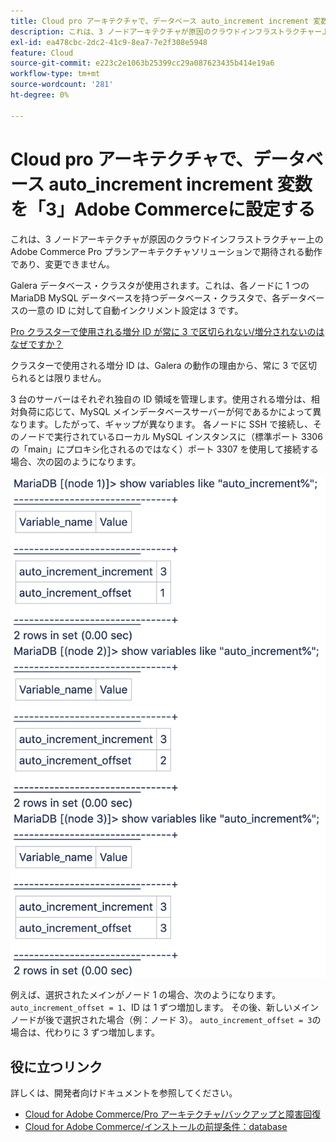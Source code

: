 ```yaml
---
title: Cloud pro アーキテクチャで、データベース auto_increment increment 変数を「3」Adobe Commerceに設定する
description: これは、3 ノードアーキテクチャが原因のクラウドインフラストラクチャー上のAdobe Commerce Pro プランアーキテクチャソリューションで期待される動作であり、変更できません。
exl-id: ea478cbc-2dc2-41c9-8ea7-7e2f308e5948
feature: Cloud
source-git-commit: e223c2e1063b25399cc29a087623435b414e19a6
workflow-type: tm+mt
source-wordcount: '281'
ht-degree: 0%

---
```


# Cloud pro アーキテクチャで、データベース auto_increment increment 変数を「3」Adobe Commerceに設定する

これは、3 ノードアーキテクチャが原因のクラウドインフラストラクチャー上のAdobe Commerce Pro プランアーキテクチャソリューションで期待される動作であり、変更できません。

Galera データベース・クラスタが使用されます。これは、各ノードに 1 つの MariaDB MySQL データベースを持つデータベース・クラスタで、各データベースの一意の ID に対して自動インクリメント設定は 3 です。

<u>Pro クラスターで使用される増分 ID が常に 3 で区切られない/増分されないのはなぜですか？</u>

クラスターで使用される増分 ID は、Galera の動作の理由から、常に 3 で区切られるとは限りません。

3 台のサーバーはそれぞれ独自の ID 領域を管理します。使用される増分は、相対負荷に応じて、MySQL メインデータベースサーバーが何であるかによって異なります。したがって、ギャップが異なります。
各ノードに SSH で接続し、そのノードで実行されているローカル MySQL インスタンスに（標準ポート 3306 の「main」にプロキシ化されるのではなく）ポート 3307 を使用して接続する場合、次の図のようになります。

![auto_increment](assets/auto_increment_id.png)

例えば、選択されたメインがノード 1 の場合、次のようになります。 `auto_increment_offset = 1`、ID は 1 ずつ増加します。 その後、新しいメインノードが後で選択された場合（例：ノード 3）。 `auto_increment_offset = 3`の場合は、代わりに 3 ずつ増加します。

## 役に立つリンク

詳しくは、開発者向けドキュメントを参照してください。

* [Cloud for Adobe Commerce/Pro アーキテクチャ/バックアップと障害回復](https://devdocs.magento.com/cloud/architecture/pro-architecture.html#backup-and-disaster-recovery)
* [Cloud for Adobe Commerce/インストールの前提条件：database](https://devdocs.magento.com/cloud/before/before-workspace-magento-prereqs.html#database)
